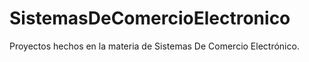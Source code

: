 # SistemasDeComercioElectronico

Proyectos hechos en la materia de Sistemas De Comercio Electrónico.
